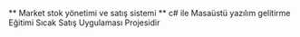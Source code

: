 ** Market stok yönetimi ve satış sistemi **
c# ile Masaüstü yazılım gelitirme Eğitimi Sıcak Satış Uygulaması Projesidir
